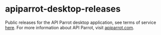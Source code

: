 # apiparrot-desktop-releases
Public releases for the API Parrot desktop application, see terms of service [here](/TOS.md). For more information about API Parrot, visit [apiparrot.com](https://apiparrot.com).
